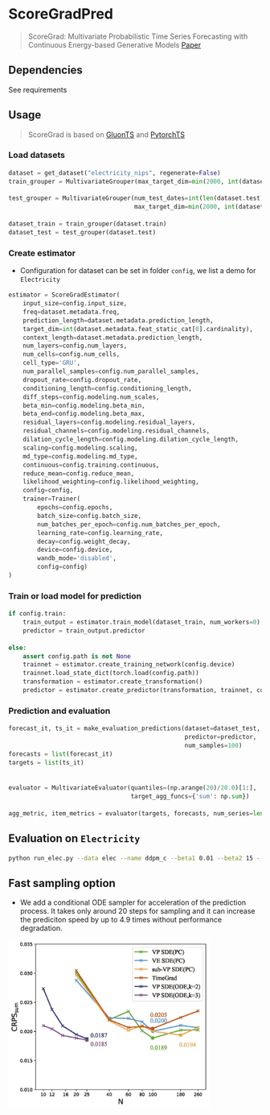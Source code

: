 # ScoreGradPred

> ScoreGrad: Multivariate Probabilistic Time Series Forecasting with Continuous Energy-based Generative Models [Paper](https://arxiv.org/abs/2106.10121)

## Dependencies

See requirements

## Usage

> ScoreGrad is based on [GluonTS](https://github.com/awslabs/gluon-ts) and [PytorchTS](https://github.com/zalandoresearch/pytorch-ts)

### Load datasets

```python
dataset = get_dataset("electricity_nips", regenerate=False)
train_grouper = MultivariateGrouper(max_target_dim=min(2000, int(dataset.metadata.feat_static_cat[0].cardinality)))

test_grouper = MultivariateGrouper(num_test_dates=int(len(dataset.test)/len(dataset.train)),
                                   max_target_dim=min(2000, int(dataset.metadata.feat_static_cat[0].cardinality)))

dataset_train = train_grouper(dataset.train)
dataset_test = test_grouper(dataset.test)
```

### Create estimator

* Configuration for dataset can be set in folder `config`, we list a demo for `Electricity`


```python
estimator = ScoreGradEstimator(
    input_size=config.input_size,
    freq=dataset.metadata.freq,
    prediction_length=dataset.metadata.prediction_length,
    target_dim=int(dataset.metadata.feat_static_cat[0].cardinality),
    context_length=dataset.metadata.prediction_length,
    num_layers=config.num_layers,
    num_cells=config.num_cells,
    cell_type='GRU',
    num_parallel_samples=config.num_parallel_samples,
    dropout_rate=config.dropout_rate,
    conditioning_length=config.conditioning_length,
    diff_steps=config.modeling.num_scales,
    beta_min=config.modeling.beta_min,
    beta_end=config.modeling.beta_max,
    residual_layers=config.modeling.residual_layers,
    residual_channels=config.modeling.residual_channels,
    dilation_cycle_length=config.modeling.dilation_cycle_length,
    scaling=config.modeling.scaling,
    md_type=config.modeling.md_type,
    continuous=config.training.continuous,
    reduce_mean=config.reduce_mean,
    likelihood_weighting=config.likelihood_weighting,
    config=config,
    trainer=Trainer(
        epochs=config.epochs,
        batch_size=config.batch_size,
        num_batches_per_epoch=config.num_batches_per_epoch,
        learning_rate=config.learning_rate,
        decay=config.weight_decay,
        device=config.device,
        wandb_mode='disabled',
        config=config)
)
```

### Train or load model for prediction

```python
if config.train:
    train_output = estimator.train_model(dataset_train, num_workers=0)
    predictor = train_output.predictor

else:
    assert config.path is not None
    trainnet = estimator.create_training_network(config.device)
    trainnet.load_state_dict(torch.load(config.path))
    transformation = estimator.create_transformation()
    predictor = estimator.create_predictor(transformation, trainnet, config.device)
```

### Prediction and evaluation

```python
forecast_it, ts_it = make_evaluation_predictions(dataset=dataset_test,
                                                 predictor=predictor,
                                                 num_samples=100)
forecasts = list(forecast_it)
targets = list(ts_it)


evaluator = MultivariateEvaluator(quantiles=(np.arange(20)/20.0)[1:],
                                  target_agg_funcs={'sum': np.sum})

agg_metric, item_metrics = evaluator(targets, forecasts, num_series=len(dataset_test))
```

## Evaluation on `Electricity`

```bash
python run_elec.py --data elec --name ddpm_c --beta1 0.01 --beta2 15 --scale 200 --epochs 40 --batch 64
```
## Fast sampling option
* We add a conditional ODE sampler for acceleration of the prediction process. It takes only around 20 steps for sampling and it can increase the prediciton speed by up to 4.9 times without performance degradation.
<img src="./assets/scale.jpg" alt="performance with diffusion steps" width="400px" />

